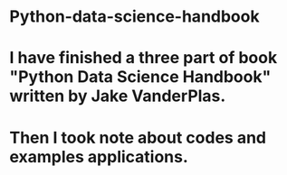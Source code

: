 # Python-data-science-handbook
# I have finished a three part of book "Python Data Science Handbook" written by Jake VanderPlas.
# Then I took note about codes and examples applications.

